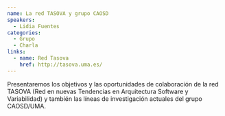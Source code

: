 ```yaml
---
name: La red TASOVA y grupo CAOSD
speakers:
  - Lidia Fuentes
categories:
  - Grupo
  - Charla
links:
  - name: Red Tasova
    href: http://tasova.uma.es/
---
```


Presentaremos los objetivos y las oportunidades de colaboración de la red TASOVA (Red en nuevas Tendencias en Arquitectura Software y Variabilidad) y también las líneas de investigación actuales del grupo CAOSD/UMA.
